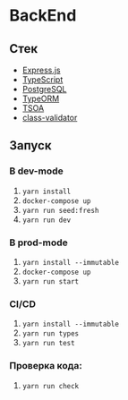 # BackEnd

## Стек

- [Express.js](https://github.com/expressjs/express)
- [TypeScript](https://github.com/microsoft/TypeScript)
- [PostgreSQL](https://github.com/postgres/postgres)
- [TypeORM](https://github.com/typeorm/typeorm)
- [TSOA](https://github.com/lukeautry/tsoa)
- [class-validator](https://github.com/typestack/class-validator)

## Запуск

### В dev-mode

1. `yarn install`
2. `docker-compose up`
3. `yarn run seed:fresh`
4. `yarn run dev`

### В prod-mode

1. `yarn install --immutable`
2. `docker-compose up`
3. `yarn run start`

### CI/CD

1. `yarn install --immutable`
2. `yarn run types`
3. `yarn run test`

### Проверка кода:

1. `yarn run check`
